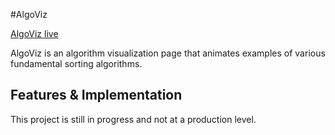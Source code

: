 #AlgoViz

[AlgoViz live][github]

[github]: https://nequalszero.github.io/AlgoViz/

AlgoViz is an algorithm visualization page that animates examples of various
fundamental sorting algorithms.

## Features & Implementation
This project is still in progress and not at a production level.
